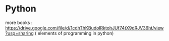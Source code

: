 # Python

more books : https://drive.google.com/file/d/1cdhThKBudolRktohJUf74tX9dRJV36ht/view?usp=sharing ( elements of programming in python)
